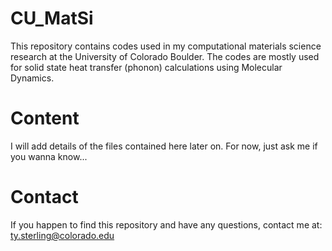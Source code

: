 # CU_MatSi
This repository contains codes used in my computational materials science research at the University of Colorado Boulder. The codes are mostly used for solid state heat transfer (phonon) calculations using Molecular Dynamics.

# Content
I will add details of the files contained here later on. For now, just ask me if you wanna know...

# Contact
If you happen to find this repository and have any questions, contact me at:
ty.sterling@colorado.edu

